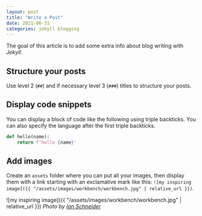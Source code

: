```yaml
---
layout: post
title: "Write a Post"
date: 2021-06-31
categories: jekyll blogging
---
```


The goal of this article is to add some extra info
about blog writing with _Jekyll_.

## Structure your posts

Use level 2 (`##`) and if necessary level 3 (`###`) titles
to structure your posts.

## Display code snippets

You can display a block of code like the following using triple backticks.
You can also specify the language after the first triple backticks.

```python
def hello(name):
    return f'hello {name}'
```

## Add images

Create an `assets` folder where you can put all your images,
then display them with a link starting with an exclamative mark like this:
`![my inspiring image]({{ "/assets/images/workbench/workbench.jpg" | relative_url }})`.

![my inspiring image]({{ "/assets/images/workbench/workbench.jpg" | relative_url }})
_Photo by [Ian Schneider](https://unsplash.com/@goian)_